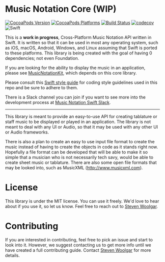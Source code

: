 Music Notation Core (WIP)
==============

[![CocoaPods Version](https://img.shields.io/cocoapods/v/MusicNotationCore.svg)](#)
[![CocoaPods Platforms](https://img.shields.io/cocoapods/p/MusicNotationCore.svg)](#)
[![Build Status](https://travis-ci.org/drumnkyle/music-notation-core.svg?branch=master)](https://travis-ci.org/drumnkyle/music-notation-core)
[![codecov](https://codecov.io/gh/drumnkyle/music-notation-core/branch/master/graph/badge.svg)](https://codecov.io/gh/drumnkyle/music-notation-core/)
![Swift](https://img.shields.io/badge/%20in-swift%205.0-orange.svg)

This is a **work in progress**, Cross-Platform Music Notation API written in Swift. It is written so that it can be used in most any operating system, such as iOS, macOS, Android, Windows, and Linux assuming that Swift is ported to these platforms. This library is being created with the goal of having 0 dependencies; not even Foundation.

If you are looking for the ability to display the music in an application, please see [MusicNotationKit](https://github.com/drumnkyle/music-notation-kit), which depends on this core library.

Please consult this [Swift style guide](https://github.com/drumnkyle/swift-style-guide) for coding style guidelines used in this repo and be sure to adhere to them.

There is a Slack channel you can join if you want to see more into the development process at [Music Notation Swift Slack](https://join.slack.com/t/musicnotationswift/shared_invite/enQtOTE1NzQyMzI5MTA2LWZlN2MyNmI5MjA2Njc4MGQ5N2IxNzYzY2QxMmYwNmFlNDNmNjUwNjBlMGY1MWIzNDkxMzY2MzAwNjc4NTJkNjU).

---

This library is meant to provide an easy-to-use API for creating tablature or staff music to be displayed or played in an application. The library is not meant to deal with any UI or Audio, so that it may be used with any other UI or Audio frameworks.

There is also a plan to create an easy to use input file format to create the music instead of having to create the objects in code as it stands right now. Hopefully a file format can be developed that will be able to make it so simple that a musician who is not necessarily tech savy, would be able to create sheet music or tablature. There are also some open file formats that may be looked into, such as MusicXML (http://www.musicxml.com).

# License
This library is under the MIT license. You can use it freely. We'd love to hear about if you use it, so let us know. Feel free to reach out to [Steven Woolgar](mailto:woolie@gmail.com).

# Contributing
If you are interested in contributing, feel free to pick an issue and start to look into it. However, we suggest contacting us to get more info until we have created a full contributing guide. Contact [Steven Woolgar](mailto:woolie@gmail.com) for more details.
